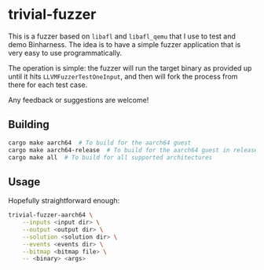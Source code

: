 trivial-fuzzer
===

This is a fuzzer based on `libafl` and `libafl_qemu` that I use to test and demo Binharness.
The idea is to have a simple fuzzer application that is very easy to use programmatically.

The operation is simple: the fuzzer will run the target binary as provided up until it hits `LLVMFuzzerTestOneInput`, and then will fork the process from there for each test case.

Any feedback or suggestions are welcome!


## Building
```sh
cargo make aarch64  # To build for the aarch64 guest
cargo make aarch64-release  # To build for the aarch64 guest in release mode
cargo make all  # To build for all supported architectures
```

## Usage
Hopefully straightforward enough:
```sh
trivial-fuzzer-aarch64 \
    --inputs <input dir> \
    --output <output dir> \
    --solution <solution dir> \
    --events <events dir> \
    --bitmap <bitmap file> \
    -- <binary> <args>
```
